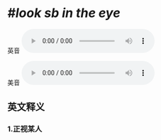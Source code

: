 # ***\#look sb in the eye*** 
英音
<audio src="./media/Look sb in the eye1_AAC.aac" controls="controls"></audio>

美音
<audio src="./media/look sb in the eye2_AAC.aac" controls="controls"></audio>



  

英文释义
---
### 1.**正视某人**  


